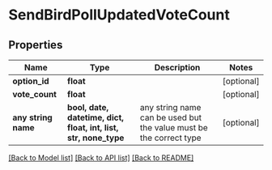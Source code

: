 # SendBirdPollUpdatedVoteCount


## Properties
Name | Type | Description | Notes
------------ | ------------- | ------------- | -------------
**option_id** | **float** |  | [optional] 
**vote_count** | **float** |  | [optional] 
**any string name** | **bool, date, datetime, dict, float, int, list, str, none_type** | any string name can be used but the value must be the correct type | [optional]

[[Back to Model list]](../README.md#documentation-for-models) [[Back to API list]](../README.md#documentation-for-api-endpoints) [[Back to README]](../README.md)


